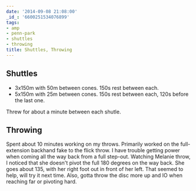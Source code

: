 ```yaml
---
date: '2014-09-08 21:08:00'
_id_: '6600251534076899'
tags:
- amp
- penn-park
- shuttles
- throwing
title: Shuttles, Throwing
---
```


## Shuttles

- 3x150m with 50m between cones. 150s rest between each.
- 5x150m with 25m between cones. 150s rest between each, 120s before the last one.

Threw for about a minute between each shutle.

## Throwing

Spent about 10 minutes working on my throws. Primarily worked on the full-extension backhand fake to the flick throw. I have trouble getting power when coming all the way back from a full step-out. Watching Melanie throw, I noticed that she doesn't pivot the full 180 degrees on the way back. She goes about 135, with her right foot out in front of her left. That seemed to help, will try it next time. Also, gotta throw the disc more up and IO when reaching far or pivoting hard.
